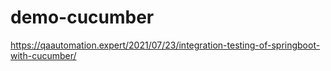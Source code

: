 # demo-cucumber

https://qaautomation.expert/2021/07/23/integration-testing-of-springboot-with-cucumber/